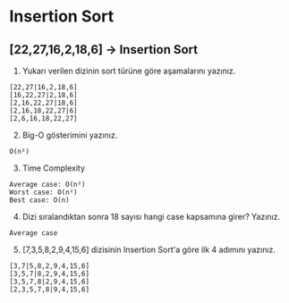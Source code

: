 # Insertion Sort

## [22,27,16,2,18,6] -> Insertion Sort

1. Yukarı verilen dizinin sort türüne göre aşamalarını yazınız.
```
[22,27|16,2,18,6]
[16,22,27|2,18,6]
[2,16,22,27|18,6]
[2,16,18,22,27|6]
[2,6,16,18,22,27]
```

2. Big-O gösterimini yazınız.
```
O(n²)
```

3. Time Complexity

```
Average case: O(n²) 
Worst case: O(n²)
Best case: O(n) 
```

4. Dizi sıralandıktan sonra 18 sayısı hangi case kapsamına girer? Yazınız.
```
Average case
```

5. [7,3,5,8,2,9,4,15,6] dizisinin Insertion Sort'a göre ilk 4 adımını yazınız.
```
[3,7|5,8,2,9,4,15,6]
[3,5,7|8,2,9,4,15,6]
[3,5,7,8|2,9,4,15,6]
[2,3,5,7,8|9,4,15,6]
```
